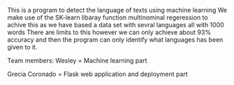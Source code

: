 This is a program to detect the language of texts using machine learning
We make use of the SK-learn libaray function multinominal regeression to achive this as we have based a data set with sevral languages all with 1000 words
There are limits to this however we can only achieve about 93% accuracy and then the program can only identify what languages has been given to it.

Team members:
Wesley = Machine learning part

Grecia Coronado = Flask web application and deployment part
